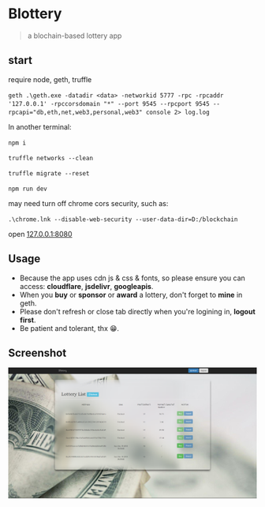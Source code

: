 # Blottery

> a blochain-based lottery app

## start

require node, geth, truffle

`geth .\geth.exe -datadir <data> -networkid 5777 -rpc -rpcaddr '127.0.0.1' -rpccorsdomain "*" --port 9545 --rpcport 9545 --rpcapi="db,eth,net,web3,personal,web3" console 2> log.log`

In another terminal:

`npm i`

`truffle networks --clean`

`truffle migrate --reset`

`npm run dev`

may need turn off chrome cors security, such as:

`.\chrome.lnk --disable-web-security --user-data-dir=D:/blockchain`

open [127.0.0.1:8080](http://127.0.0.1:8080)

## Usage

- Because the app uses cdn js & css & fonts, so please ensure you can access: **cloudflare**, **jsdelivr**, **googleapis**.
- When you **buy** or **sponsor** or **award** a lottery, don't forget to **mine** in geth.
- Please don't refresh or close tab directly when you're logining in, **logout first**.
- Be patient and tolerant, thx 😁.

## Screenshot

![example](screenshot/example.png)
